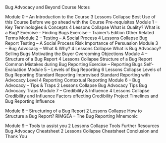 Bug Advocacy and Beyond
Course Notes


 Module 0 – An Introduction to the Course 3 Lessons
Collapse
Best Use of this Course
Before we go ahead with the Course
Pre-requisites
Module 1 – Key Terminologies & Concepts 4 Lessons
Collapse
What is Quality? What is a Bug?
Exercise – Finding Bugs
Exercise – Trainer’s Edition
Other Related Terms
Module 2 – Testing – A Social Process 4 Lessons
Collapse
Bug Report
Testing – A Social Process
Risk
Importance of Persuasion
Module 3 – Bug Advocacy – What & Why? 4 Lessons
Collapse
What is Bug Advocacy?
Selling Bugs
Motivating the Buyer
Overcoming Objections
Module 4 – Structure of a Bug Report 4 Lessons
Collapse
Structure of a Bug Report
Common Mistakes during Bug Reporting
Exercise – Reporting Bugs
Self-Evaluation
Module 5 – Levels of Bug Reporting 6 Lessons
Collapse
Levels of Bug Reporting
Standard Reporting
Improvised Standard
Reporting with Advocacy
Level 4 Reporting
Contextual Reporting
Module 6 – Bug Advocacy – Tips & Traps 2 Lessons
Collapse
Bug Advocacy Tips
Bug Advocacy Traps
Module 7 – Credibility & Influence 4 Lessons
Collapse
Credibility and Influence
Factors effecting Credibility
Project Timelines and Bug Reporting
Influence

Module 8 – Structuring of a Bug Report 2 Lessons
Collapse
How to Structure a Bug Report?
RIMGEA – The Bug Reporting Mnemonic 

Module 9 – Tools to assist you 2 Lessons
Collapse
Tools
Further Resources
Bug Advocacy Cheatsheet 2 Lessons
Collapse
Cheatsheet
Conclusion and Thank You 
